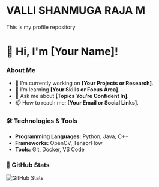 # VALLI SHANMUGA RAJA M
 This is my profile repository 

# 👋 Hi, I'm [Your Name]!

### About Me
- 🔭 I’m currently working on **[Your Projects or Research]**.
- 🌱 I’m learning **[Your Skills or Focus Area]**.
- 💬 Ask me about **[Topics You’re Confident In]**.
- 📫 How to reach me: **[Your Email or Social Links]**.

### 🛠️ Technologies & Tools
- **Programming Languages:** Python, Java, C++
- **Frameworks:** OpenCV, TensorFlow
- **Tools:** Git, Docker, VS Code

### 🌟 GitHub Stats
![GitHub Stats](https://github-readme-stats.vercel.app/api?username=your-username&show_icons=true&theme=radical)

